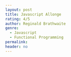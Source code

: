 ```yaml
---
layout: post
title: Javascript Allonge
rating: 4/5
author: Reginald Brathwaite
genre:
  - Javascript
  - Functional Programming
permalink:
header: no
---
```

